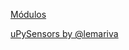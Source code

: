
[Módulos](https://github.com/david-therincourt/micropython-lib)

[uPySensors by @lemariva](https://github.com/lemariva/uPySensors)

